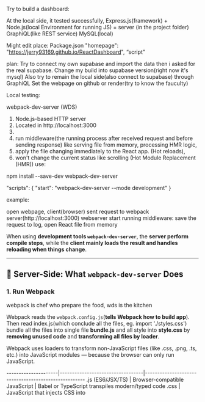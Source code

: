 Try to build a dashboard:

At the local side, it tested successfully, 
Express.js(framework) + Node.js(local Environment for running JS) = server (in the project folder)
GraphiQL(like REST service) 
MySQL(local)


Might edit place:
Package.json
"homepage": "https://jerry93169.github.io/ReactDashboard",
“script”


plan:
Try to connect my own supabase and import the data then i asked for the real supabase. 
Change my build into supabase version(right now it's mysql) 
Also try to remain the local side(also connect to supabase) through GraphiQL
Set the webpage on github or render(try to know the fauculty)


Local testing:

webpack-dev-server (WDS) 
1. Node.js-based HTTP server
2. Located in http://localhost:3000
3. 
4. run middleware(the running process after received request and before sending response) like serving file from memory, processing HMR logic,  
5. apply the file changing immediately to the React app. (Hot reloads), 
6. won't change the current status like scrolling (Hot Module Replacement (HMR))
use:

npm install --save-dev webpack-dev-server

"scripts": {
  "start": "webpack-dev-server --mode development"
}

example:

open webpage, client(browser) sent request to webpack server(http://localhost:3000)
webserver start running middleware: 
save the request to log, open React file from memory




When using **development tools `webpack-dev-server`**, the **server perform compile steps**, while the **client mainly loads the result and handles reloading when things change**.

---

## 🔧 Server-Side: What `webpack-dev-server` Does

### 1. **Run Webpack**

webpack is chef who prepare the food, wds is the kitchen

Webpack reads the `webpack.config.js`(**tells Webpack how to build app**). 
Then read index.js(which conclude all the files, eg. import './styles.css')
bundle all the files into single file **bundle.js** and all style into **style.css** by **removing unused code** and **transforming all files by loader**.  

Webpack uses loaders to transform non-JavaScript files (like .css, .png, .ts, etc.) into JavaScript modules — because the browser can only run JavaScript.

---------------------|----------------------------------|-----------------------------------------------------
.js (ES6/JSX/TS) | Browser-compatible JavaScript | Babel or TypeScript transpiles modern/typed code
.css | JavaScript that injects CSS into <style> tags | So styles are loaded dynamically in JS
.png / .jpg | JavaScript exporting a URL or base64 string | So the image can be imported like a module
.svg | Inline SVG or a JS URL string | Same reason as above
.json | Parsed JS object | So you can import data from './data.json'

**webpack.config.js:**

| Section        | What It Controls                             | Example                                       |
| -------------- | -------------------------------------------- | --------------------------------------------- |
| `entry`        | Where your app starts                        | `'./src/index.js'`                            |
| `output`       | Where to put the bundled file                | `'./dist/bundle.js'`                          |
| `module.rules` | How to handle different file types           | Use Babel for `.js`, loaders for `.css`, etc. |
| `plugins`      | Extra functionality                          | HMR, HTML template injection, etc.            |
| `devServer`    | WDS behavior  | Port, HMR, open browser, etc.                 |
| `mode`         | Optimize for development or production       | `'development'` or `'production'`             |
 
**Webpack only ignore the 'devServer', WDS will read config when it need the settings.**

Webpack Sets up loaders and registers plugins.(like the staff in kitchen)

They can help Webpack finish its works.
Plugin would modify the bundle every time webpack need them by listening to the emit.

**HtmlWebpackPlugin**: Creates /dist/index.html(extra file), Injects <script src="bundle.js"> 
**DefinePlugin**: Replaces strings defined in .env like process.env.API_KEY to real value
**CopyWebpackPlugin**: copy file .png into /dist/assets/dog.png from /public/assets/dog.png
**CompressionPlugin**: compress /dist/bundle.js to /dist/bundle.js.gz 
**HotModuleReplacementPlugin**: 
Wraps each module with HMR runtime code. 
Add if (module.hot) {module.hot.accept();} under each module
“Hey, I can be hot-replaced if this file changes.”

### 2. **Start a Local HTTP Server**

* Runs on a port like `http://localhost:3000`
* Serves files from memory (not disk!)

### 3. **Compile Your Code**

* Parses JS, CSS, JSX, etc.
* Runs through loaders like Babel or TypeScript
* Outputs bundles (e.g., `bundle.js`) **in memory**
* Watches for file changes

### 4. **Enable Middleware**

* Uses middleware to serve the compiled assets
* Injects a WebSocket connection into your client bundle for HMR

### 5. **Hot Module Replacement (HMR)**

* When a file changes:

  * Recompiles just that module
  * Sends updates via WebSocket to the client
  * Doesn't reload the full page (unless necessary)

---

## 💻 Client-Side: What the Browser (Client) Does

### 1. **Loads the Page**

* Makes a request to `localhost:<port>/`
* Loads the bundle served by the dev server

### 2. **Executes JavaScript**

* Runs your app using the bundled JS

### 3. **Connects to Dev Server via WebSocket**

* Uses HMR client injected by `webpack-dev-server`
* Listens for module updates

### 4. **Handles HMR Updates**

* When the server detects a change:

  * It recompiles just the affected module
  * Sends it over WebSocket
  * The client **replaces the module in memory** without reloading the page

---

## ✅ Summary

| Action             | Server (webpack-dev-server) | Client (Browser)                  |
| ------------------ | --------------------------- | --------------------------------- |
| Initialize config  | ✅ Load `webpack.config.js`  | ❌                                 |
| Compile code       | ✅ With loaders and plugins  | ❌                                 |
| Serve content      | ✅ In-memory file system     | ✅ Fetches from `localhost:<port>` |
| Watch file changes | ✅ Watches filesystem        | ❌                                 |
| HMR communication  | ✅ Sends diffs via WebSocket | ✅ Receives and applies updates    |
| Re-render updates  | ❌                           | ✅ Patches DOM without reload      |

Let me know if you want a visual diagram or code example to clarify this even further.
